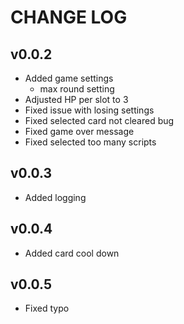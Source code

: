 # CHANGE LOG

## v0.0.2

* Added game settings
    * max round setting    
* Adjusted HP per slot to 3
* Fixed issue with losing settings
* Fixed selected card not cleared bug
* Fixed game over message
* Fixed selected too many scripts

## v0.0.3

* Added logging

## v0.0.4

* Added card cool down

## v0.0.5

* Fixed typo